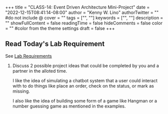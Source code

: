 +++
title = "CLASS-14: Event Driven Architecture Mini-Project"
date = "2022-12-15T08:41:14-08:00"
author = "Kenny W. Lino"
authorTwitter = "" #do not include @
cover = ""
tags = ["", ""]
keywords = ["", ""]
description = ""
showFullContent = false
readingTime = false
hideComments = false
color = "" #color from the theme settings
draft = false
+++

## Read Today's Lab Requirement

See [Lab Requirements](https://codefellows.github.io/code-401-javascript-guide/curriculum/class-14/lab/)

1. Discuss 2 possible project ideas that could be completed by you and a partner in the alloted time.

    I like the idea of simulating a chatbot system that a user could interact with to do things like place an order, check on the status, or mark as missing.

    I also like the idea of building some form of a game like Hangman or a number guessing game as mentioned in the examples.